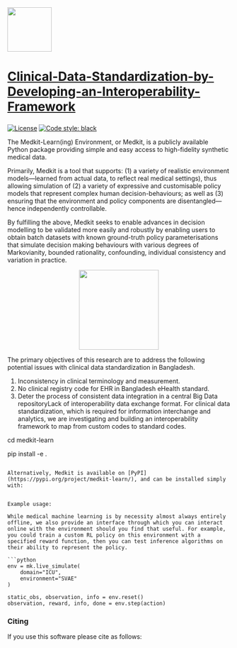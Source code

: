 
<img src="imgs/logo.png" height="100" width=auto>

# [Clinical-Data-Standardization-by-Developing-an-Interoperability-Framework](https://openreview.net/forum?id=Ayf90B1yESX)

### 

[![License](https://img.shields.io/badge/License-Apache%202.0-blue.svg)](https://opensource.org/licenses/Apache-2.0)
 <a href="https://github.com/psf/black"><img alt="Code style: black" src="https://img.shields.io/badge/code%20style-black-000000.svg"></a>

The Medkit-Learn(ing) Environment, or Medkit, is a publicly available Python package providing simple and easy access to high-fidelity synthetic medical data.

Primarily, Medkit is a tool that supports: (1) a variety of realistic environment models—learned from actual data, to reflect real medical settings), thus allowing simulation of (2) a variety of expressive and customisable policy models that represent complex human decision-behaviours; as well as (3) ensuring that the environment and policy components are disentangled—hence independently controllable.

By fulfilling the above, Medkit seeks to enable advances in decision modelling to be validated more easily and robustly by enabling users to obtain batch datasets with known ground-truth policy parameterisations that simulate decision making behaviours with various degrees of Markovianity, bounded rationality, confounding, individual consistency and variation in practice.

<p align="center">
    <img src="imgs/overview.png" height="180" width=auto>
</p>


The primary objectives of this research are to address the following potential issues with clinical data standardization in Bangladesh.
1) Inconsistency in clinical terminology and measurement.
2) No clinical registry code for EHR in Bangladesh eHealth standard.
3) Deter the process of consistent data integration in a central Big Data repositoryLack of interoperability data exchange format.
For clinical data standardization, which is required for information interchange and analytics, we are investigating and building an interoperability framework to map from custom codes to standard codes.


cd medkit-learn

pip install -e .
```

Alternatively, Medkit is available on [PyPI](https://pypi.org/project/medkit-learn/), and can be installed simply with:


Example usage:

While medical machine learning is by necessity almost always entirely offline, we also provide an interface through which you can interact online with the environment should you find that useful. For example, you could train a custom RL policy on this environment with a specified reward function, then you can test inference algorithms on their ability to represent the policy.

```python
env = mk.live_simulate(
    domain="ICU",
    environment="SVAE"
)

static_obs, observation, info = env.reset()
observation, reward, info, done = env.step(action)
```

### Citing

If you use this software please cite as follows:


